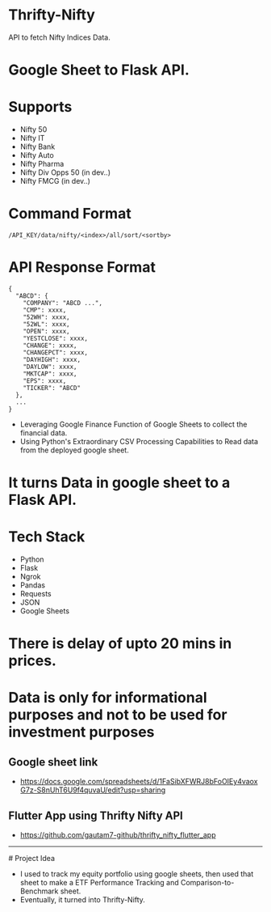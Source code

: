 # Thrifty-Nifty

API to fetch Nifty Indices Data.

# Google Sheet to Flask API.

# Supports
- Nifty 50
- Nifty IT
- Nifty Bank
- Nifty Auto
- Nifty Pharma
- Nifty Div Opps 50 (in dev..)
- Nifty FMCG (in dev..)

# Command Format
```
/API_KEY/data/nifty/<index>/all/sort/<sortby>
```
# API Response Format
```
{
  "ABCD": {
    "COMPANY": "ABCD ...", 
    "CMP": xxxx, 
    "52WH": xxxx, 
    "52WL": xxxx, 
    "OPEN": xxxx, 
    "YESTCLOSE": xxxx, 
    "CHANGE": xxxx, 
    "CHANGEPCT": xxxx, 
    "DAYHIGH": xxxx, 
    "DAYLOW": xxxx, 
    "MKTCAP": xxxx, 
    "EPS": xxxx, 
    "TICKER": "ABCD"
  }, 
  ...
}
```
- Leveraging Google Finance Function of Google Sheets to collect the financial data.
- Using Python's Extraordinary CSV Processing Capabilities to Read data from the deployed google sheet.

# It turns Data in google sheet to a Flask API.

# Tech Stack
- Python
- Flask
- Ngrok
- Pandas
- Requests
- JSON
- Google Sheets

# There is delay of upto 20 mins in prices.
# Data is only for informational purposes and not to be used for investment purposes


## Google sheet link

-   https://docs.google.com/spreadsheets/d/1FaSibXFWRJ8bFoOIEy4vaoxG7z-S8nUhT6U9f4quvaU/edit?usp=sharing

## Flutter App using Thrifty Nifty API

- https://github.com/gautam7-github/thrifty_nifty_flutter_app

<hr>
# Project Idea

-   I used to track my equity portfolio using google sheets, then used that sheet to make a ETF Performance Tracking and Comparison-to-Benchmark sheet.
-   Eventually, it turned into Thrifty-Nifty.
